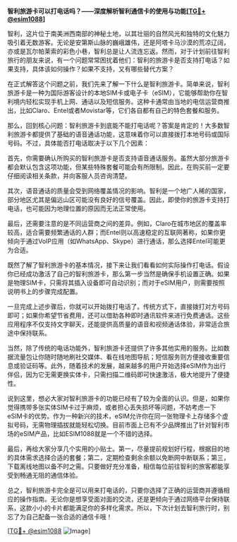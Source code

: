 **智利旅游卡可以打电话吗？——深度解析智利通信卡的使用与功能[[TG💪+ @esim1088](https://t.me/s/esim1088)]**

智利，这片位于南美洲西南部的神秘土地，以其壮丽的自然风光和独特的文化魅力吸引着无数游客。无论是安第斯山脉的巍峨雄伟，还是阿塔卡马沙漠的荒凉辽阔，亦或是瓦尔帕莱索的彩色小巷，智利总是让人流连忘返。然而，对于计划前往智利旅行的朋友来说，有一个问题常常困扰着他们：智利的旅游卡是否支持打电话？如果支持，具体该如何操作？如果不支持，又有哪些替代方案？

在正式解答这个问题之前，我们先来了解一下什么是智利旅游卡。简单来说，智利旅游卡是一种为国际游客设计的本地SIM卡或电子卡（eSIM），它能够帮助你在智利境内轻松实现手机上网、通话以及短信服务。这种卡通常由当地的电信运营商推出，比如Claro、Entel或者Movistar等，它们各自都有自己的特色套餐和服务。

那么，回到核心问题：智利旅游卡到底能不能打电话呢？答案是肯定的！大多数智利旅游卡都提供了基础的语音通话功能，这意味着你可以直接拨打本地号码或国际号码。不过，具体能否打电话取决于以下几个因素：

首先，你需要确认所购买的智利旅游卡是否支持语音通话服务。虽然大部分旅游卡都会默认包含这项功能，但某些特殊套餐可能会有所限制。因此，在购买前一定要仔细阅读相关条款，并向客服人员咨询清楚。

其次，语音通话的质量会受到网络覆盖情况的影响。智利是一个地广人稀的国家，部分地区尤其是偏远山区可能没有良好的信号覆盖。因此，即使你的旅游卡支持打电话，也可能因为地理位置的原因而无法正常使用。

最后，还需要注意的是不同运营商之间的差异。例如，Claro在城市地区的覆盖率较高，适合需要频繁通话的人群；而Entel则以高速稳定的互联网著称，如果你更倾向于通过VoIP应用（如WhatsApp、Skype）进行通话，那么选择Entel可能更为合适。

既然了解了智利旅游卡的基本情况，接下来让我们看看如何实际操作打电话。假设你已经成功激活了自己的智利旅游卡，那么第一步当然是确保手机设置正确。如果是物理SIM卡，只需将其插入设备即可自动识别；而对于eSIM用户，则需要按照说明书上的步骤完成配置。

一旦完成上述步骤后，你就可以开始拨打电话了。传统方式下，直接拨打对方号码即可；如果你希望节省费用，还可以借助各种即时通讯软件来进行免费通话。这些应用程序不仅支持文字聊天，还能提供高质量的语音和视频通话体验，非常适合旅途中保持联系。

当然，除了传统的电话功能外，智利旅游卡还提供了许多其他实用的服务。比如数据流量包让你随时随地刷社交媒体、看在线地图导航；短信服务则方便接收重要信息或验证码等。此外，随着技术的发展，越来越多的用户开始选择eSIM作为出行伴侣，因为它无需更换实体卡，只需扫描二维码即可快速激活，极大地提升了便捷性。

说到这里，想必大家对智利旅游卡的功能已经有了较为全面的认识。但是，如果你觉得携带多张实体SIM卡过于麻烦，或者担心丢失损坏等问题，不妨考虑一下eSIM卡的优势。作为一种新兴的技术，eSIM允许你在同一张物理卡上存储多个虚拟号码，无需物理插拔就能轻松切换。目前市面上已有不少品牌推出了针对智利市场的eSIM产品，比如ESIM1088就是一个不错的选择。

最后，再给大家分享几个实用的小贴士。第一，尽量提前规划好行程，根据目的地的具体需求选择合适的套餐；第二，定期检查剩余余额以免断网中断联系；第三，下载离线地图以备不时之需。只要做好充分准备，相信每位前往智利的旅客都能享受到畅通无阻的通信体验。

总之，智利旅游卡完全是可以用来打电话的，只要你选择了正确的运营商并遵循相应的操作指南。无论你是想享受面对面的交流，还是更倾向于通过网络平台保持联系，这款小小的卡片都能满足你的多样化需求。所以，下次计划去智利旅行时，别忘了为自己配备一张合适的通信卡哦！

[[TG💪+ @esim1088](https://t.me/s/esim1088) ![Image](https://i.postimg.cc/4NQfJmqS/Snipaste-2025-05-13-00-14-12.png)]
